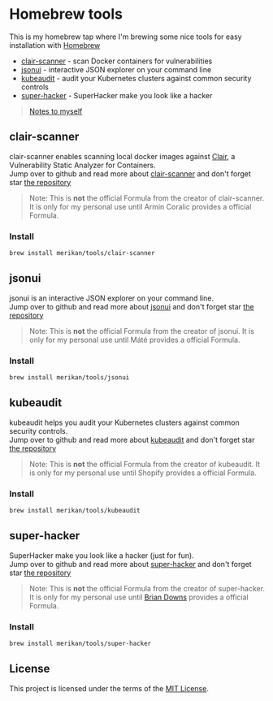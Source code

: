 # Homebrew tools

This is my homebrew tap where I'm brewing some nice tools for easy installation with [Homebrew](https://brew.sh/)

- [clair-scanner](#clair-scanner) - scan Docker containers for vulnerabilities
- [jsonui](#jsonui) - interactive JSON explorer on your command line
- [kubeaudit](#kubeaudit) - audit your Kubernetes clusters against common security controls
- [super-hacker](#super-hacker) - SuperHacker make you look like a hacker

> [Notes to myself](notes.md)

## clair-scanner
clair-scanner enables scanning local docker images against [Clair](https://github.com/coreos/clair), a Vulnerability Static Analyzer for Containers.   
Jump over to github and read more about [clair-scanner](https://github.com/arminc/clair-scanner) and don't forget star [the repository](https://github.com/arminc/clair-scanner)

> Note: This is **not** the official Formula from the creator of clair-scanner. It is only for my personal use until Armin Coralic provides a official Formula.

### Install
```bash
brew install merikan/tools/clair-scanner
```

## jsonui
jsonui is an interactive JSON explorer on your command line.   
Jump over to github and read more about [jsonui](https://github.com/gulyasm/jsonui) and don't forget star [the repository](https://github.com/gulyasm/jsonui)

> Note: This is **not** the official Formula from the creator of jsonui. It is only for my personal use until Máté provides a official Formula.

### Install
```bash
brew install merikan/tools/jsonui
```

## kubeaudit
kubeaudit helps you audit your Kubernetes clusters against common security controls.   
Jump over to github and read more about [kubeaudit](https://github.com/Shopify/kubeaudit) and don't forget star [the repository](https://github.com/Shopify/kubeaudit)

> Note: This is **not** the official Formula from the creator of kubeaudit. It is only for my personal use until Shopify provides a official Formula.

### Install
```bash
brew install merikan/tools/kubeaudit
```

## super-hacker
SuperHacker make you look like a hacker (just for fun).   
Jump over to github and read more about [super-hacker](https://github.com/briandowns/super-hacker) and don't forget star [the repository](https://github.com/briandowns/super-hacker)

> Note: This is **not** the official Formula from the creator of super-hacker. It is only for my personal use until [Brian Downs](https://github.com/briandowns) provides a official Formula.

### Install
```bash
brew install merikan/tools/super-hacker
```

## License

This project is licensed under the terms of the [MIT License](LICENSE).
